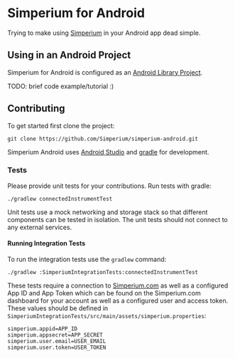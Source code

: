 # Simperium for Android

Trying to make using [Simperium][Simperium.com] in your Android app dead simple.

## Using in an Android Project

Simperium for Android is configured as an [Android Library Project][].

TODO: brief code example/tutorial :)

## Contributing

To get started first clone the project:

```
git clone https://github.com/Simperium/simperium-android.git
```

Simperium Android uses [Android Studio][] and [gradle][] for development.

### Tests

Please provide unit tests for your contributions. Run tests with gradle:

```
./gradlew connectedInstrumentTest
```

Unit tests use a mock networking and storage stack so that different components can be tested in isolation. The unit tests should not connect to any external services.

#### Running Integration Tests

To run the integration tests use the `gradlew` command:

```
./gradlew :SimperiumIntegrationTests:connectedInstrumentTest
```

These tests require a connection to [Simperium.com][] as well as a configured App ID and App Token which can be found on the Simperium.com dashboard for your account as well as a configured user and access token. These values should be defined in `SimperiumIntegrationTests/src/main/assets/simperium.properties`:

```
simperium.appid=APP_ID
simperium.appsecret=APP_SECRET
simperium.user.email=USER_EMAIL
simperium.user.token=USER_TOKEN
```

[Android Studio]: http://developer.android.com/sdk/installing/studio.html
[Gradle]: http://www.gradleware.com
[Simperium.com]: http://simperium.com
[Android Library Project]: http://developer.android.com/tools/projects/index.html#LibraryProjects